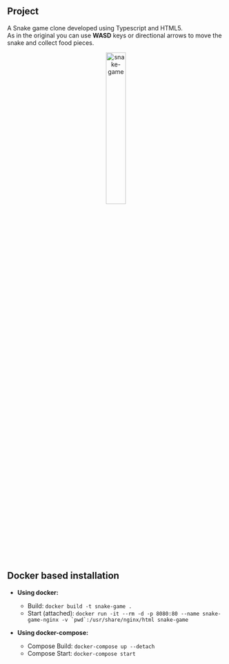 ## Project

A Snake game clone developed using Typescript and HTML5.    
As in the original you can use **WASD** keys or directional arrows to move the snake and collect food pieces.

<p align="center">
    <img src="https://user-images.githubusercontent.com/17745398/171750839-95aa0ef6-4d27-47aa-9b53-ff9ba1ad138f.gif" alt="snake-game" width="30%" height="auto"/>
</p>

## Docker based installation 
- <b>Using docker:</b>
  - Build: `docker build -t snake-game .`
  - Start (attached): ``docker run -it --rm -d -p 8080:80 --name snake-game-nginx -v `pwd`:/usr/share/nginx/html snake-game``       

- <b>Using docker-compose:</b>
  - Compose Build: `docker-compose up --detach`
  - Compose Start: `docker-compose start`

